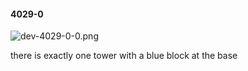 #### 4029-0
![dev-4029-0-0.png](https://github.com/lil-lab/nlvr/raw/master/nlvr/dev/images/4/dev-4029-0-0.png "dev-4029-0-0.png")

there is exactly one tower with a blue block at the base